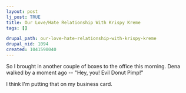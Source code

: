 ```yaml
--- 
layout: post
lj_post: TRUE
title: Our Love/Hate Relationship With Krispy Kreme
tags: []

drupal_path: our-love-hate-relationship-with-krispy-kreme
drupal_nid: 1094
created: 1041590040
---
```

So I brought in another couple of boxes to the office this morning. Dena walked by a moment ago -- "Hey, you! Evil Donut Pimp!"

I think I'm putting that on my business card.
